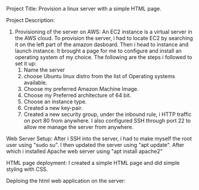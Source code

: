 Project Title: Provision a linux server with a simple HTML page.

Project Description: 
 1. Provisioning of the server on AWS: An EC2 instance is a virtual server in the AWS cloud. To provision the server, i had to locate EC2 by searching it on the left part of the amazon dasboard. Then i head to instance and launch instance. It brought a page for me to configure and install an operating system of my choice. The following are the steps i followed to set it up:
     1. Name the server
     2. choose Ubuntu linux distro from the list of Operating systems available.
     3. Choose my preferred Amazon Machine Image.
     4. Choose my Preferred architecture of 64 bit.
     5. Choose an instance type.
     6. Created a new key-pair.
     7. Created a new security group, under the inbound rule, i HTTP traffic on port 80 from anywhere. I also configured SSH through port 22 to allow me manage the server from anywhere.

Web Server Setup: After i SSH into the server, i had to make myself the root user using "sudo su". I then updated the server using "apt update". After which i installed Apache web server using "apt install apache2"

HTML page deployment: I created a simple HTML page and did simple styling with CSS.

Deploing the html web application on the server:
 
 
 